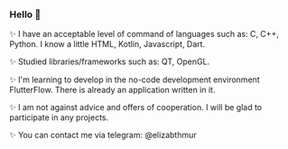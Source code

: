 ### Hello :purple_heart:	
:sparkles: I have an acceptable level of command of languages ​​such as: C, C++, Python. I know a little HTML, Kotlin, Javascript, Dart.

:sparkles: Studied libraries/frameworks such as: QT, OpenGL.

:sparkles: I'm learning to develop in the no-code development environment FlutterFlow.  There is already an application written in it.

:sparkles: I am not against advice and offers of cooperation. I will be glad to participate in any projects.

:sparkles: You can contact me via telegram: @elizabthmur
